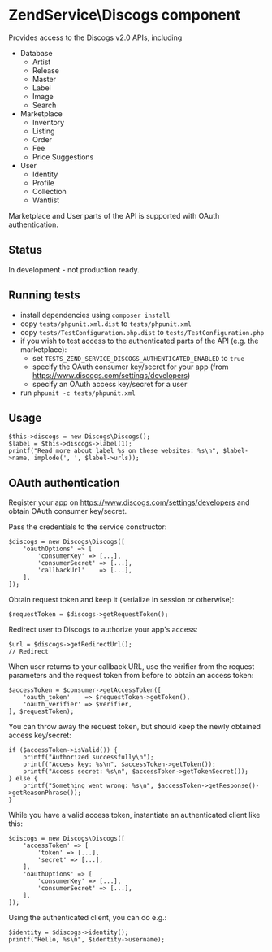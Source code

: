 # ZendService\Discogs component

Provides access to the Discogs v2.0 APIs, including

- Database
  - Artist
  - Release
  - Master
  - Label
  - Image
  - Search
- Marketplace
  - Inventory
  - Listing
  - Order
  - Fee
  - Price Suggestions
- User
  - Identity
  - Profile
  - Collection
  - Wantlist

Marketplace and User parts of the API is supported with OAuth authentication.

## Status

In development - not production ready.

## Running tests
- install dependencies using `composer install`
- copy `tests/phpunit.xml.dist` to `tests/phpunit.xml`
- copy `tests/TestConfiguration.php.dist` to `tests/TestConfiguration.php` 
- if you wish to test access to the authenticated parts of the API (e.g. the marketplace):
  - set `TESTS_ZEND_SERVICE_DISCOGS_AUTHENTICATED_ENABLED` to `true` 
  - specify the OAuth consumer key/secret for your app (from https://www.discogs.com/settings/developers)
  - specify an OAuth access key/secret for a user
- run `phpunit -c tests/phpunit.xml`

## Usage
```
$this->discogs = new Discogs\Discogs();
$label = $this->discogs->label(1);
printf("Read more about label %s on these websites: %s\n", $label->name, implode(', ', $label->urls));
```

## OAuth authentication
Register your app on https://www.discogs.com/settings/developers and obtain OAuth consumer key/secret.

Pass the credentials to the service constructor: 
```
$discogs = new Discogs\Discogs([
    'oauthOptions' => [
        'consumerKey' => [...],
        'consumerSecret' => [...],
        'callbackUrl'    => [...], 
    ],
]);
```

Obtain request token and keep it (serialize in session or otherwise):
```
$requestToken = $discogs->getRequestToken();
```

Redirect user to Discogs to authorize your app's access:
```
$url = $discogs->getRedirectUrl();
// Redirect
```

When user returns to your callback URL, use the verifier from the request parameters and the
request token from before to obtain an access token:
```
$accessToken = $consumer->getAccessToken([
    'oauth_token'    => $requestToken->getToken(),
    'oauth_verifier' => $verifier,
], $requestToken);
```

You can throw away the request token, but should keep the newly obtained access key/secret:
```
if ($accessToken->isValid()) {
    printf("Authorized successfully\n");
    printf("Access key: %s\n", $accessToken->getToken());
    printf("Access secret: %s\n", $accessToken->getTokenSecret());
} else {
    printf("Something went wrong: %s\n", $accessToken->getResponse()->getReasonPhrase());
}
```

While you have a valid access token, instantiate an authenticated client like this:
```
$discogs = new Discogs\Discogs([
    'accessToken' => [
        'token' => [...],
        'secret' => [...],
    ],
    'oauthOptions' => [
        'consumerKey' => [...],
        'consumerSecret' => [...],
    ],
]);
```

Using the authenticated client, you can do e.g.:
```
$identity = $discogs->identity();
printf("Hello, %s\n", $identity->username);
```
